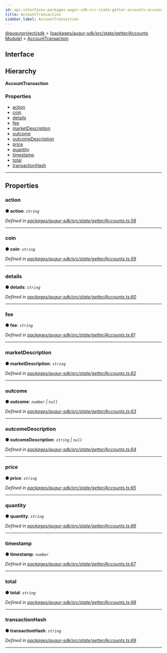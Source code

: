 ```yaml
---
id: api-interfaces-packages-augur-sdk-src-state-getter-accounts-accounttransaction
title: AccountTransaction
sidebar_label: AccountTransaction
---
```


[@augurproject/sdk](api-readme.md) > [[packages/augur-sdk/src/state/getter/Accounts Module]](api-modules-packages-augur-sdk-src-state-getter-accounts-module.md) > [AccountTransaction](api-interfaces-packages-augur-sdk-src-state-getter-accounts-accounttransaction.md)

## Interface

## Hierarchy

**AccountTransaction**

### Properties

* [action](api-interfaces-packages-augur-sdk-src-state-getter-accounts-accounttransaction.md#action)
* [coin](api-interfaces-packages-augur-sdk-src-state-getter-accounts-accounttransaction.md#coin)
* [details](api-interfaces-packages-augur-sdk-src-state-getter-accounts-accounttransaction.md#details)
* [fee](api-interfaces-packages-augur-sdk-src-state-getter-accounts-accounttransaction.md#fee)
* [marketDescription](api-interfaces-packages-augur-sdk-src-state-getter-accounts-accounttransaction.md#marketdescription)
* [outcome](api-interfaces-packages-augur-sdk-src-state-getter-accounts-accounttransaction.md#outcome)
* [outcomeDescription](api-interfaces-packages-augur-sdk-src-state-getter-accounts-accounttransaction.md#outcomedescription)
* [price](api-interfaces-packages-augur-sdk-src-state-getter-accounts-accounttransaction.md#price)
* [quantity](api-interfaces-packages-augur-sdk-src-state-getter-accounts-accounttransaction.md#quantity)
* [timestamp](api-interfaces-packages-augur-sdk-src-state-getter-accounts-accounttransaction.md#timestamp)
* [total](api-interfaces-packages-augur-sdk-src-state-getter-accounts-accounttransaction.md#total)
* [transactionHash](api-interfaces-packages-augur-sdk-src-state-getter-accounts-accounttransaction.md#transactionhash)

---

## Properties

<a id="action"></a>

###  action

**● action**: *`string`*

*Defined in [packages/augur-sdk/src/state/getter/Accounts.ts:58](https://github.com/AugurProject/augur/blob/a689f5d0f9/packages/augur-sdk/src/state/getter/Accounts.ts#L58)*

___
<a id="coin"></a>

###  coin

**● coin**: *`string`*

*Defined in [packages/augur-sdk/src/state/getter/Accounts.ts:59](https://github.com/AugurProject/augur/blob/a689f5d0f9/packages/augur-sdk/src/state/getter/Accounts.ts#L59)*

___
<a id="details"></a>

###  details

**● details**: *`string`*

*Defined in [packages/augur-sdk/src/state/getter/Accounts.ts:60](https://github.com/AugurProject/augur/blob/a689f5d0f9/packages/augur-sdk/src/state/getter/Accounts.ts#L60)*

___
<a id="fee"></a>

###  fee

**● fee**: *`string`*

*Defined in [packages/augur-sdk/src/state/getter/Accounts.ts:61](https://github.com/AugurProject/augur/blob/a689f5d0f9/packages/augur-sdk/src/state/getter/Accounts.ts#L61)*

___
<a id="marketdescription"></a>

###  marketDescription

**● marketDescription**: *`string`*

*Defined in [packages/augur-sdk/src/state/getter/Accounts.ts:62](https://github.com/AugurProject/augur/blob/a689f5d0f9/packages/augur-sdk/src/state/getter/Accounts.ts#L62)*

___
<a id="outcome"></a>

###  outcome

**● outcome**: *`number` \| `null`*

*Defined in [packages/augur-sdk/src/state/getter/Accounts.ts:63](https://github.com/AugurProject/augur/blob/a689f5d0f9/packages/augur-sdk/src/state/getter/Accounts.ts#L63)*

___
<a id="outcomedescription"></a>

###  outcomeDescription

**● outcomeDescription**: *`string` \| `null`*

*Defined in [packages/augur-sdk/src/state/getter/Accounts.ts:64](https://github.com/AugurProject/augur/blob/a689f5d0f9/packages/augur-sdk/src/state/getter/Accounts.ts#L64)*

___
<a id="price"></a>

###  price

**● price**: *`string`*

*Defined in [packages/augur-sdk/src/state/getter/Accounts.ts:65](https://github.com/AugurProject/augur/blob/a689f5d0f9/packages/augur-sdk/src/state/getter/Accounts.ts#L65)*

___
<a id="quantity"></a>

###  quantity

**● quantity**: *`string`*

*Defined in [packages/augur-sdk/src/state/getter/Accounts.ts:66](https://github.com/AugurProject/augur/blob/a689f5d0f9/packages/augur-sdk/src/state/getter/Accounts.ts#L66)*

___
<a id="timestamp"></a>

###  timestamp

**● timestamp**: *`number`*

*Defined in [packages/augur-sdk/src/state/getter/Accounts.ts:67](https://github.com/AugurProject/augur/blob/a689f5d0f9/packages/augur-sdk/src/state/getter/Accounts.ts#L67)*

___
<a id="total"></a>

###  total

**● total**: *`string`*

*Defined in [packages/augur-sdk/src/state/getter/Accounts.ts:68](https://github.com/AugurProject/augur/blob/a689f5d0f9/packages/augur-sdk/src/state/getter/Accounts.ts#L68)*

___
<a id="transactionhash"></a>

###  transactionHash

**● transactionHash**: *`string`*

*Defined in [packages/augur-sdk/src/state/getter/Accounts.ts:69](https://github.com/AugurProject/augur/blob/a689f5d0f9/packages/augur-sdk/src/state/getter/Accounts.ts#L69)*

___

